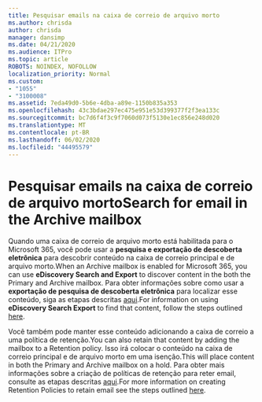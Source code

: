 ```yaml
---
title: Pesquisar emails na caixa de correio de arquivo morto
ms.author: chrisda
author: chrisda
manager: dansimp
ms.date: 04/21/2020
ms.audience: ITPro
ms.topic: article
ROBOTS: NOINDEX, NOFOLLOW
localization_priority: Normal
ms.custom:
- "1055"
- "3100008"
ms.assetid: 7eda49d0-5b6e-4dba-a89e-1150b835a353
ms.openlocfilehash: 43c3bdae297ec475e951e53d399377f2f3ea133c
ms.sourcegitcommit: bc7d6f4f3c9f7060d073f5130e1ec856e248d020
ms.translationtype: MT
ms.contentlocale: pt-BR
ms.lasthandoff: 06/02/2020
ms.locfileid: "44495579"
---
```

# <a name="search-for-email-in-the-archive-mailbox"></a><span data-ttu-id="a2b20-102">Pesquisar emails na caixa de correio de arquivo morto</span><span class="sxs-lookup"><span data-stu-id="a2b20-102">Search for email in the Archive mailbox</span></span>

<span data-ttu-id="a2b20-103">Quando uma caixa de correio de arquivo morto está habilitada para o Microsoft 365, você pode usar a **pesquisa e exportação de descoberta eletrônica** para descobrir conteúdo na caixa de correio principal e de arquivo morto.</span><span class="sxs-lookup"><span data-stu-id="a2b20-103">When an Archive mailbox is enabled for Microsoft 365, you can use **eDiscovery Search and Export** to discover content in the both the Primary and Archive mailbox.</span></span> <span data-ttu-id="a2b20-104">Para obter informações sobre como usar a **exportação de pesquisa de descoberta eletrônica** para localizar esse conteúdo, siga as etapas descritas [aqui](https://docs.microsoft.com/microsoft-365/compliance/export-search-results).</span><span class="sxs-lookup"><span data-stu-id="a2b20-104">For information on using **eDiscovery Search Export** to find that content, follow the steps outlined [here](https://docs.microsoft.com/microsoft-365/compliance/export-search-results).</span></span>
  
<span data-ttu-id="a2b20-105">Você também pode manter esse conteúdo adicionando a caixa de correio a uma política de retenção.</span><span class="sxs-lookup"><span data-stu-id="a2b20-105">You can also retain that content by adding the mailbox to a Retention policy.</span></span> <span data-ttu-id="a2b20-106">Isso irá colocar o conteúdo na caixa de correio principal e de arquivo morto em uma isenção.</span><span class="sxs-lookup"><span data-stu-id="a2b20-106">This will place content in both the Primary and Archive mailbox on a hold.</span></span> <span data-ttu-id="a2b20-107">Para obter mais informações sobre a criação de políticas de retenção para reter email, consulte as etapas descritas [aqui](https://docs.microsoft.com/microsoft-365/compliance/retention-policies).</span><span class="sxs-lookup"><span data-stu-id="a2b20-107">For more information on creating Retention Policies to retain email see the steps outlined [here](https://docs.microsoft.com/microsoft-365/compliance/retention-policies).</span></span>
  